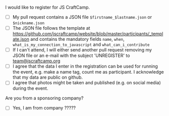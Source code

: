 I would like to register for JS CraftCamp.    
- [ ] My pull request contains a JSON file `$firstname_$lastname.json` or `$nickname.json`    
- [ ] The JSON file follows the template at https://github.com/jscraftcamp/website/blob/master/participants/_template.json and contains the mandatory fields `name`, `when`, `what_is_my_connection_to_javascript` and `what_can_i_contribute`    
- [ ] If I can't attend, I will either send another pull request removing my JSON file or an e-mail with the subject 'UNREGISTER' to team@jscraftcamp.org
- [ ] I agree that the data I enter in the registration can be used for running the event, e.g. make a name tag, count me as participant. I acknowledge that my data are public on github.
- [ ] I agree that photos might be taken and published (e.g. on social media) during the event.

Are you from a sponsoring company?
- [ ] Yes, I am from company ?????
